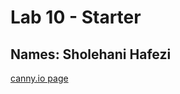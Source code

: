 # Lab 10 - Starter

## Names: Sholehani Hafezi

[canny.io page](https://cse110-lab10-sholehani.canny.io/)